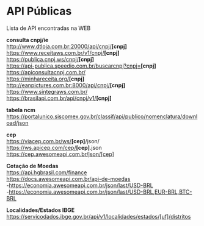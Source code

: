 # API Públicas
Lista de API encontradas na WEB

<b>consulta cnpj/ie</b><br>
http://www.dtloja.com.br:20000/api/cnpj/<b>[cnpj]</b><br>
https://www.receitaws.com.br/v1/cnpj/<b>[cnpj]</b> <br>
https://publica.cnpj.ws/cnpj/<b>[cnpj]</b><br>
https://api-publica.speedio.com.br/buscarcnpj?cnpj=<b>[cnpj]</b><br>
https://apiconsultacnpj.com.br/ <br> 
https://minhareceita.org/<b>[cnpj]</b> <br>
http://eanpictures.com.br:8000/api/cnpj/<b>[cnpj]</b> <br>
https://www.sintegraws.com.br/<br>
https://brasilapi.com.br/api/cnpj/v1/<b>[cnpj]</b> <br>

<b>tabela ncm</b><br>
https://portalunico.siscomex.gov.br/classif/api/publico/nomenclatura/download/json
  
<b>cep</b><br>
https://viacep.com.br/ws/<b>[cep]</b>/json/ <br>
https://ws.apicep.com/cep/<b>[cep]</b>.json <br>
https://cep.awesomeapi.com.br/json/[cep]</b> <br>

<b>Cotação de Moedas</b><br> 
 https://api.hgbrasil.com/finance<br>
 https://docs.awesomeapi.com.br/api-de-moedas<br>
  -https://economia.awesomeapi.com.br/json/last/USD-BRL<br>
  -https://economia.awesomeapi.com.br/json/last/USD-BRL,EUR-BRL,BTC-BRL<br>

<b>Localidades/Estados IBGE</b><br>
https://servicodados.ibge.gov.br/api/v1/localidades/estados/[uf]/distritos

